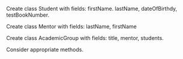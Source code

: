 Create class Student with fields: firstName. lastName, dateOfBirthdy, testBookNumber.

Create class Mentor with fields: lastName, firstName

Create class AcademicGroup with fields: title, mentor, students.

Consider appropriate methods.